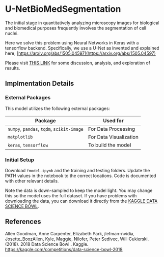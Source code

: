 ﻿# U-NetBioMedSegmentation

The initial stage in quantitatively analyzing microscopy images for biological and biomedical purposes frequently involves the segmentation of cell nuclei. 

Here we solve this problem using Neural Networks in Keras with a tensorflow backend. Specifically, we use a U-Net as invented and explained here; [https://arxiv.org/abs/1505.04597](https://arxiv.org/abs/1505.04597)

Please visit [THIS LINK](https://humzaiqbal67.github.io/HumzAIqbal67.github.io-UnetSegmentation/Unet_Segmentation.pdf) for some discussion, analysis, and exploration of results.

## Implmentation Details

### External Packages
This model utilizes the following external packages:

<div align="center">

| Package                                                                                                | Used for                               |
|--------------------------------------------------------------------------------------------------------|----------------------------------------|
| `numpy`, `pandas`, `tqdm`, `scikit-image`                                                              | For Data Processing                    |
| `matplotlib`                                                                                           | For Data Visualization                 |
| `keras`, `tensorflow`                                                                                  | To build the model                     |


</div>

### Initial Setup

Download `fmodel.ipynb` and the training and testing folders. Update the PATH values in the notebook to the correct locations. Code is documented with other relevant details.

Note the data is down-sampled to keep the model light. You may change this so the model uses the full dataset. If you have problems with downloading the data, you can download it directly from the [KAGGLE DATA SCIENCE BOWL](https://www.kaggle.com/competitions/data-science-bowl-2018/data). 

## References

Allen Goodman, Anne Carpenter, Elizabeth Park, jlefman-nvidia, Josette_BoozAllen, Kyle, Maggie, Nilofer, Peter Sedivec, Will Cukierski. (2018). 2018 Data Science Bowl . Kaggle. https://kaggle.com/competitions/data-science-bowl-2018



